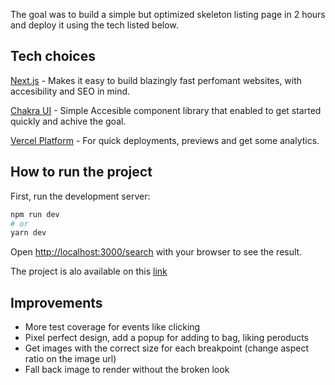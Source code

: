 The goal was to build a simple but optimized skeleton listing page in 2 hours and deploy it using the tech listed below.

## Tech choices

[Next.js](https://nextjs.org/) - Makes it easy to build blazingly fast perfomant websites, with accesibility and SEO in mind.

[Chakra UI](https://chakra-ui.com/) - Simple Accesible component library that enabled to get started quickly and achive the goal.

[Vercel Platform](https://vercel.com/) - For quick deployments, previews and get some analytics.

## How to run the project

First, run the development server:

```bash
npm run dev
# or
yarn dev
```

Open [http://localhost:3000/search](http://localhost:3000/search) with your browser to see the result.

The project is alo available on this [link](https://shop-nextjs-psi.vercel.app/search)

## Improvements

- More test coverage for events like clicking
- Pixel perfect design, add a popup for adding to bag, liking peroducts
- Get images with the correct size for each breakpoint (change aspect ratio on the image url)
- Fall back image to render without the broken look
